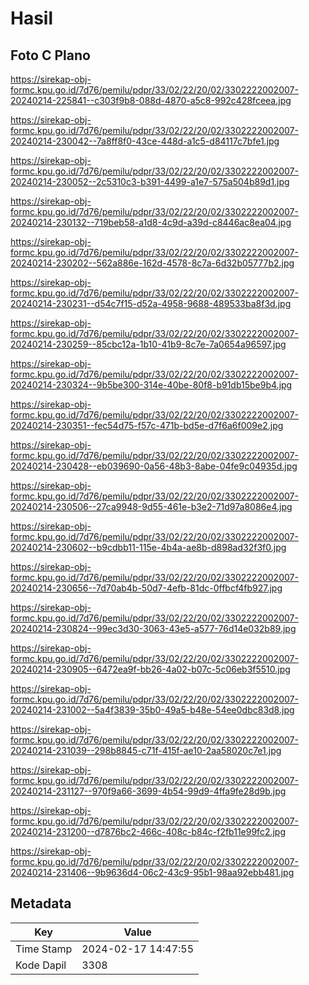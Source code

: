 # Hasil

## Foto C Plano

https://sirekap-obj-formc.kpu.go.id/7d76/pemilu/pdpr/33/02/22/20/02/3302222002007-20240214-225841--c303f9b8-088d-4870-a5c8-992c428fceea.jpg

https://sirekap-obj-formc.kpu.go.id/7d76/pemilu/pdpr/33/02/22/20/02/3302222002007-20240214-230042--7a8ff8f0-43ce-448d-a1c5-d84117c7bfe1.jpg

https://sirekap-obj-formc.kpu.go.id/7d76/pemilu/pdpr/33/02/22/20/02/3302222002007-20240214-230052--2c5310c3-b391-4499-a1e7-575a504b89d1.jpg

https://sirekap-obj-formc.kpu.go.id/7d76/pemilu/pdpr/33/02/22/20/02/3302222002007-20240214-230132--719beb58-a1d8-4c9d-a39d-c8446ac8ea04.jpg

https://sirekap-obj-formc.kpu.go.id/7d76/pemilu/pdpr/33/02/22/20/02/3302222002007-20240214-230202--562a886e-162d-4578-8c7a-6d32b05777b2.jpg

https://sirekap-obj-formc.kpu.go.id/7d76/pemilu/pdpr/33/02/22/20/02/3302222002007-20240214-230231--d54c7f15-d52a-4958-9688-489533ba8f3d.jpg

https://sirekap-obj-formc.kpu.go.id/7d76/pemilu/pdpr/33/02/22/20/02/3302222002007-20240214-230259--85cbc12a-1b10-41b9-8c7e-7a0654a96597.jpg

https://sirekap-obj-formc.kpu.go.id/7d76/pemilu/pdpr/33/02/22/20/02/3302222002007-20240214-230324--9b5be300-314e-40be-80f8-b91db15be9b4.jpg

https://sirekap-obj-formc.kpu.go.id/7d76/pemilu/pdpr/33/02/22/20/02/3302222002007-20240214-230351--fec54d75-f57c-471b-bd5e-d7f6a6f009e2.jpg

https://sirekap-obj-formc.kpu.go.id/7d76/pemilu/pdpr/33/02/22/20/02/3302222002007-20240214-230428--eb039690-0a56-48b3-8abe-04fe9c04935d.jpg

https://sirekap-obj-formc.kpu.go.id/7d76/pemilu/pdpr/33/02/22/20/02/3302222002007-20240214-230506--27ca9948-9d55-461e-b3e2-71d97a8086e4.jpg

https://sirekap-obj-formc.kpu.go.id/7d76/pemilu/pdpr/33/02/22/20/02/3302222002007-20240214-230602--b9cdbb11-115e-4b4a-ae8b-d898ad32f3f0.jpg

https://sirekap-obj-formc.kpu.go.id/7d76/pemilu/pdpr/33/02/22/20/02/3302222002007-20240214-230656--7d70ab4b-50d7-4efb-81dc-0ffbcf4fb927.jpg

https://sirekap-obj-formc.kpu.go.id/7d76/pemilu/pdpr/33/02/22/20/02/3302222002007-20240214-230824--99ec3d30-3063-43e5-a577-76d14e032b89.jpg

https://sirekap-obj-formc.kpu.go.id/7d76/pemilu/pdpr/33/02/22/20/02/3302222002007-20240214-230905--6472ea9f-bb26-4a02-b07c-5c06eb3f5510.jpg

https://sirekap-obj-formc.kpu.go.id/7d76/pemilu/pdpr/33/02/22/20/02/3302222002007-20240214-231002--5a4f3839-35b0-49a5-b48e-54ee0dbc83d8.jpg

https://sirekap-obj-formc.kpu.go.id/7d76/pemilu/pdpr/33/02/22/20/02/3302222002007-20240214-231039--298b8845-c71f-415f-ae10-2aa58020c7e1.jpg

https://sirekap-obj-formc.kpu.go.id/7d76/pemilu/pdpr/33/02/22/20/02/3302222002007-20240214-231127--970f9a66-3699-4b54-99d9-4ffa9fe28d9b.jpg

https://sirekap-obj-formc.kpu.go.id/7d76/pemilu/pdpr/33/02/22/20/02/3302222002007-20240214-231200--d7876bc2-466c-408c-b84c-f2fb11e99fc2.jpg

https://sirekap-obj-formc.kpu.go.id/7d76/pemilu/pdpr/33/02/22/20/02/3302222002007-20240214-231406--9b9636d4-06c2-43c9-95b1-98aa92ebb481.jpg


## Metadata

| Key        | Value               |
| ---------- | ------------------- |
| Time Stamp | 2024-02-17 14:47:55 |
| Kode Dapil | 3308                |



